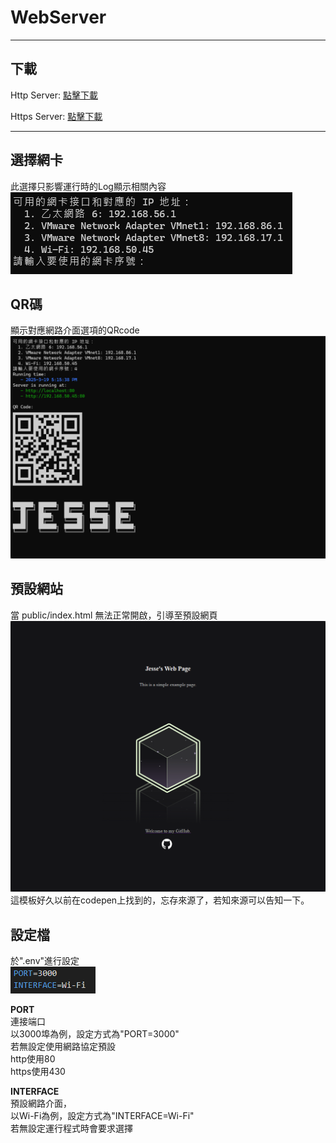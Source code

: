 # WebServer

---

## 下載


Http Server: [點擊下載](https://github.com/jkl54555/WebServer/releases/download/v1.0/WebServer-http.zip)  

Https Server: [點擊下載](https://github.com/jkl54555/WebServer/releases/download/v1.0/WebServer-https.zip)

---

## 選擇網卡

此選擇只影響運行時的Log顯示相關內容  
![](/docs/images/01.png)  

## QR碼

顯示對應網路介面選項的QRcode
![](/docs/images/02.png)  

## 預設網站

當 public/index.html 無法正常開啟，引導至預設網頁  
![](/docs/images/web.png)  
這模板好久以前在codepen上找到的，忘存來源了，若知來源可以告知一下。  

## 設定檔

於".env"進行設定  
![](/docs/images/env.png)  

**PORT**  
連接端口  
以3000埠為例，設定方式為"PORT=3000"  
若無設定使用網路協定預設  
http使用80  
https使用430  
  
**INTERFACE**  
預設網路介面，  
以Wi-Fi為例，設定方式為"INTERFACE=Wi-Fi"  
若無設定運行程式時會要求選擇
